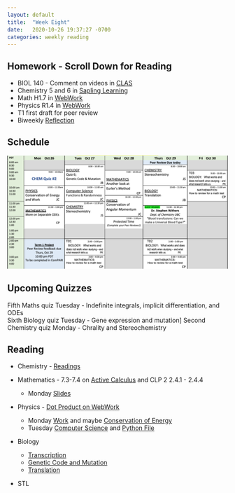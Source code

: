```yaml
---
layout: default
title:  "Week Eight"
date:   2020-10-26 19:37:27 -0700
categories: weekly reading
---
```


## Homework - Scroll Down for Reading
- BIOL 140 - Comment on videos in [CLAS](https://clas2.arts.ubc.ca/science)
- Chemistry 5 and 6 in [Sapling Learning](https://share.vidyard.com/watch/kMbhmAvMr9BESagCxpSTGS?)
- Math H1.7 in [WebWork](https://webwork.elearning.ubc.ca/webwork2/2020W1-2_SCIE_010_001/)
- Physics R1.4 in [WebWork](https://webwork.elearning.ubc.ca/webwork2/2020W1-2_SCIE_010_001/)
- T1 first draft for peer review
- Biweekly [Reflection](https://canvas.ubc.ca/courses/62807/quizzes/263380)

## Schedule

![Week Eight Schedule](/assets/w8schedule.png)

## Upcoming Quizzes

Fifth Maths quiz Tuesday - Indefinite integrals, implicit differentiation, and ODEs   
Sixth Biology quiz Tuesday - Gene expression and mutation]
Second Chemistry quiz Monday - Chrality and Stereochemistry
<!-- Fourth Physics quiz Thursday - Momentum and antidifferentiation
 -->

## Reading

- Chemistry - [Readings](https://canvas.ubc.ca/courses/62920/files/9923697/download?download_frd=1)

- Mathematics - 7.3-7.4 on [Active Calculus](https://activecalculus.org/) and CLP 2 2.4.1 - 2.4.4
	- Monday [Slides](https://canvas.ubc.ca/courses/62921/files/10664474/download?wrap=1) 

- Physics - [Dot Product on WebWork](https://webwork.elearning.ubc.ca/webwork2/2020W1-2_SCIE_010_001/)
	- Monday [Work](https://canvas.ubc.ca/courses/62922/files/10612312/download?wrap=1) and maybe [Conservation of Energy](https://canvas.ubc.ca/courses/62922/files/10542604/download?wrap=1)
	- Tuesday [Computer Science](https://canvas.ubc.ca/courses/62922/assignments/719098?module_item_id=2514681) and [Python File](https://canvas.ubc.ca/courses/62922/files/10673809/download?wrap=1)


- Biology
	- [Transcription](https://canvas.ubc.ca/courses/62806/modules/items/1883029)
	- [Genetic Code and Mutation](https://canvas.ubc.ca/courses/62806/modules/items/1883030)
	- [Translation](https://canvas.ubc.ca/courses/62806/modules/items/1883031)

- STL